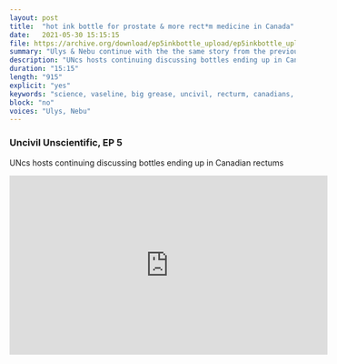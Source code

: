 ```yaml
---
layout: post
title:  "hot ink bottle for prostate & more rect*m medicine in Canada"
date:   2021-05-30 15:15:15
file: https://archive.org/download/ep5inkbottle_upload/ep5inkbottle_upload.mp3
summary: "Ulys & Nebu continue with the the same story from the previous episode: bottles in Canadian rectums. Nebu reads an 'engrossing' paper from Canada. A patient shows up with a hot ink bottle in his anus: an 'ingenious' idea to warm his prostate. The author, who is a Canadian doctor, heroically gets it out without incident, allegedly. Your favorite hosts do not forget to highlight the unofficial sponsor of the episode, Big Grease Vaseline, whose product may even helped smooth the bowel movements of the patient in this paper."
description: "UNcs hosts continuing discussing bottles ending up in Canadian rectums."
duration: "15:15"
length: "915"
explicit: "yes"
keywords: "science, vaseline, big grease, uncivil, recturm, canadians, unscientific, scientific, comedy, ink, bottle, inkbottle"
block: "no"
voices: "Ulys, Nebu"
---
```

### Uncivil Unscientific, EP 5


UNcs hosts continuing discussing bottles ending up in Canadian rectums

<div class="video-container">
  <p>
    
<iframe width="560" height="315" src="https://www.youtube.com/embed/ZK7fH14cWIw" title="YouTube video player" frameborder="0" allow="accelerometer; autoplay; clipboard-write; encrypted-media; gyroscope; picture-in-picture" allowfullscreen></iframe>
  
  </p>
</div>

<div>
  <p>
    <!--
    Nebu & Ulys discuss Ulys's cult #TopoLife by Topo Chico. Before the Cavity Giant Coca Cola bought Topo Chico, they got in hot water for having too many radioactive beta particles in their "mineral" water. Was Ulys having a hard time reading plain words because of #BetaHigh? Nebu wants to join the cult, proclaiming "I just like the drink," insisting on taking Topo Chico to the moon with diamond hands, but only if they disavow the Cavity Giant (which may bring them a bigger class action lawsuit for those extra beta particles anyway). -->
    
<!-- 
<iframe src="https://embed.podcasts.apple.com/us/podcast/ep1-a-rebrand-already-npj-gimmicks/id1554680720?i=1000509969782&amp;itsct=podcast_box&amp;itscg=30200&amp;theme=dark" height="175px" frameborder="0" sandbox="allow-forms allow-popups allow-same-origin allow-scripts allow-top-navigation-by-user-activation" allow="autoplay *; encrypted-media *;" style="width: 100%; max-width: 660px; overflow: hidden; border-top-left-radius: 10px; border-top-right-radius: 10px; border-bottom-right-radius: 10px; border-bottom-left-radius: 10px; background-color: transparent; background-position: initial initial; background-repeat: initial initial;"></iframe> -->
  </p>
</div>
